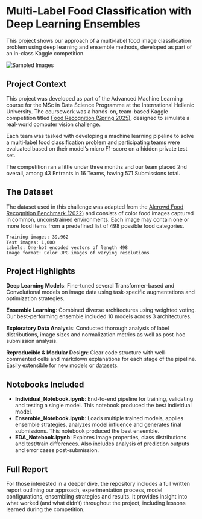 # Multi-Label Food Classification with Deep Learning Ensembles

This project shows our approach of a multi-label food image classification problem using deep learning and ensemble methods, developed as part of an in-class Kaggle competition.

![Sampled Images](./random_images.png)

## Project Context

This project was developed as part of the Advanced Machine Learning course for the MSc in Data Science Programme at the International Hellenic University. The coursework was a hands-on, team-based Kaggle competition titled [Food Recognition (Spring 2025)](https://www.kaggle.com/competitions/food-recognition-spring-2025), designed to simulate a real-world computer vision challenge.

Each team was tasked with developing a machine learning pipeline to solve a multi-label food classification problem and participating teams were evaluated based on their model’s micro F1-score on a hidden private test set.

The competition ran a little under three months and our team placed 2nd overall, among 43 Entrants in 16 Teams, having 571 Submissions total.

## The Dataset

The dataset used in this challenge was adapted from the [AIcrowd Food Recognition Benchmark (2022)](https://www.aicrowd.com/challenges/food-recognition-benchmark-2022) and consists of color food images captured in common, unconstrained environments. Each image may contain one or more food items from a predefined list of 498 possible food categories.

    Training images: 39,962
    Test images: 1,000
    Labels: One-hot encoded vectors of length 498
    Image format: Color JPG images of varying resolutions

## Project Highlights

**Deep Learning Models**: 
Fine-tuned several Transformer-based and Convolutional models on image data using task-specific augmentations and optimization strategies.

**Ensemble Learning**: 
Combined diverse architectures using weighted voting. Our best-performing ensemble included 10 models across 3 architectures.

**Exploratory Data Analysis**: 
Conducted thorough analysis of label distributions, image sizes and normalization metrics as well as post-hoc submission analysis.

**Reproducible & Modular Design**: 
Clear code structure with well-commented cells and markdown explanations for each stage of the pipeline. Easily extensible for new models or datasets.

## Notebooks Included

- **Individual_Notebook.ipynb**: End-to-end pipeline for training, validating and testing a single model. This notebook produced the best individual model.
- **Ensemble_Notebook.ipynb**: Loads multiple trained models, applies ensemble strategies, analyzes model influence and generates final submissions. This notebook produced the best ensemble.
- **EDA_Notebook.ipynb**: Explores image properties, class distributions and test/train differences. Also includes analysis of prediction outputs and error cases post-submission.

## Full Report

For those interested in a deeper dive, the repository includes a full written report outlining our approach, experimentation process, model configurations, ensembling strategies and results. It provides insight into what worked (and what didn’t) throughout the project, including lessons learned during the competition.
